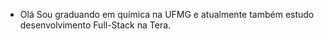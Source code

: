 - Olá
Sou graduando em química na UFMG e atualmente também estudo desenvolvimento Full-Stack na Tera.
